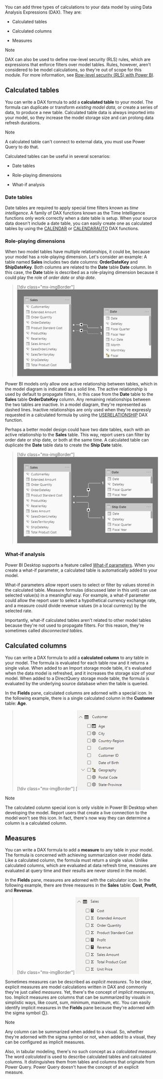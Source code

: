 You can add three types of calculations to your data model by using Data Analysis Expressions (DAX). They are:

-   Calculated tables

-   Calculated columns

-   Measures

> [!NOTE]
> DAX can also be used to define row-level security (RLS) rules, which are expressions that enforce filters over model tables. Rules, however, aren't considered to be model calculations, so they're out of scope for this module. For more information, see [Row-level security (RLS) with Power BI](https://docs.microsoft.com/power-bi/admin/service-admin-rls/?azure-portal=true).

## Calculated tables

You can write a DAX formula to add a **calculated table** to your model. The formula can duplicate or transform *existing model data*, or create a series of data, to produce a new table. Calculated table data is always imported into your model, so they increase the model storage size and can prolong data refresh durations.

> [!NOTE]
> A calculated table can't connect to external data, you must use Power Query to do that.

Calculated tables can be useful in several scenarios:

-   Date tables

-   Role-playing dimensions

-   What-if analysis

### Date tables

Date tables are required to apply special time filters known as *time intelligence*. A family of DAX functions known as the Time Intelligence functions only work correctly when a date table is setup. When your source data doesn't include a date table, you can easily create one as calculated tables by using the [CALENDAR](https://docs.microsoft.com/dax/calendar-function-dax/?azure-portal=true) or [CALENDARAUTO](https://docs.microsoft.com/dax/calendarauto-function-dax/?azure-portal=true) DAX functions.

### Role-playing dimensions

When two model tables have multiple relationships, it could be, because your model has a role-playing dimension. Let's consider an example: A table named **Sales** includes two date columns: **OrderDateKey** and **ShipDateKey**. Both columns are related to the **Date** table **Date** column. In this case, the **Date** table is described as a role-playing dimension because it could play the role of *order date* or *ship date*.

> [!div class="mx-imgBorder"]
> [![The image shows two tables: Sales and Date. There are two relationships between the tables. Only one relationship is active.](../media/dax-sales-data-relationships-1-ss.png)](../media/dax-sales-data-relationships-1-ss.png#lightbox)

Power BI models only allow one active relationship between tables, which in the model diagram is indicated as a solid line. The active relationship is used by default to propagate filters, in this case from the **Date** table to the **Sales** table **OrderDateKey** column. Any remaining relationships between the two tables are inactive. In a model diagram, they're represented as dashed lines. Inactive relationships are only used when they're expressly requested in a calculated formula by using the [USERELATIONSHIP](https://docs.microsoft.com/dax/userelationship-function-dax/?azure-portal=true) DAX function.

Perhaps a better model design could have two date tables, each with an active relationship to the **Sales** table. This way, report users can filter by order date or ship date, or both at the same time. A calculated table can duplicate the **Date** table data to create the **Ship Date** table.

> [!div class="mx-imgBorder"]
> [![The image shows two tables: Sales and Date. There is one relationship between the Sales and Date tables, and one relationship between the Sales and Ship Date tables. Both relationships are active.](../media/dax-sales-data-relationships-2-ss.png)](../media/dax-sales-data-relationships-2-ss.png#lightbox)

### What-if analysis

Power BI Desktop supports a feature called [What-if parameters](https://docs.microsoft.com/power-bi/transform-model/desktop-what-if/?azure-portal=true). When you create a what-if parameter, a calculated table is automatically added to your model.

What-if parameters allow report users to select or filter by values stored in the calculated table. Measure formulas (discussed later in this unit) can use selected value(s) in a meaningful way. For example, a what-if parameter could allow the report user to select a hypothetical currency exchange rate, and a measure could divide revenue values (in a local currency) by the selected rate.

Importantly, what-if calculated tables aren't related to other model tables because they're not used to propagate filters. For this reason, they're sometimes called *disconnected tables*.

## Calculated columns

You can write a DAX formula to add a **calculated column** to any table in your model. The formula is evaluated for each table row and it returns a single value. When added to an Import storage mode table, it's evaluated when the data model is refreshed, and it increases the storage size of your model. When added to a DirectQuery storage mode table, the formula is evaluated by the underlying source database when the table is queried.

In the **Fields** pane, calculated columns are adorned with a special icon. In the following example, there is a single calculated column in the **Customer** table: **Age**.

> [!div class="mx-imgBorder"]
> [![The image shows a section of the Fields pane. Inside the Customer table, there are multiple fields. One is adorned with the special icon, which indicates that it's a calculated column.(../media/dax-fields-pane-calculated-column-ss.png)](../media/dax-fields-pane-calculated-column-ss.png#lightbox)

> [!NOTE]
> The calculated column special icon is only visible in Power BI Desktop when developing the model. Report users that create a live connection to the model won't see this icon. In fact, there's now way they can determine a column is a calculated column.

## Measures

You can write a DAX formula to add a **measure** to any table in your model. The formula is concerned with achieving summarization over model data. Like a calculated column, the formula must return a single value. Unlike calculated columns, which are evaluated at data refresh time, measures are evaluated at query time and their results are never stored in the model.

In the **Fields** pane, measures are adorned with the calculator icon. In the following example, there are three measures in the **Sales** table: **Cost**, **Profit**, and **Revenue**.

> [!div class="mx-imgBorder"]
> [![The image shows a section of the Fields pane. Inside the Sales table, there are multiple fields. Three are adorned with the calculator icon, which indicate that they're measures.](../media/dax-fields-pane-measures-ss.png)](../media/dax-fields-pane-measures-ss.png#lightbox)

Sometimes measures can be described as *explicit measures*. To be clear, explicit measures are model calculations written in DAX and commonly they're just called *measures*. Yet, there's the concept of *implicit measures*, too. Implicit measures are columns that can be summarized by visuals in simplistic ways, like count, sum, minimum, maximum, etc. You can easily identify implicit measures in the **Fields** pane because they're adorned with the sigma symbol (∑).

> [!NOTE]
> Any column can be summarized when added to a visual. So, whether they're adorned with the sigma symbol or not, when added to a visual, they can be configured as implicit measures.

Also, in tabular modeling, there's no such concept as a *calculated measure*. The word *calculated* is used to describe calculated tables and calculated columns. It distinguishes them from tables and columns that originate from Power Query. Power Query doesn't have the concept of an explicit measure.
